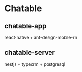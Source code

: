 # Chatable

## chatable-app
react-native + ant-design-mobile-rn

## chatable-server
nestjs + typeorm + postgresql